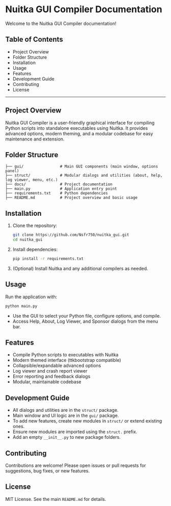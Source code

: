 # Nuitka GUI Compiler Documentation

Welcome to the Nuitka GUI Compiler documentation!

## Table of Contents
- Project Overview
- Folder Structure
- Installation
- Usage
- Features
- Development Guide
- Contributing
- License

---

## Project Overview
Nuitka GUI Compiler is a user-friendly graphical interface for compiling Python scripts into standalone executables using Nuitka. It provides advanced options, modern theming, and a modular codebase for easy maintenance and extension.

## Folder Structure
```
├── gui/                # Main GUI components (main window, options panel)
├── struct/             # Modular dialogs and utilities (about, help, log viewer, menu, etc.)
├── docs/               # Project documentation
├── main.py             # Application entry point
├── requirements.txt    # Python dependencies
├── README.md           # Project overview and basic usage
```

## Installation
1. Clone the repository:
   ```sh
   git clone https://github.com/Nsfr750/nuitka_gui.git
   cd nuitka_gui
   ```
2. Install dependencies:
   ```sh
   pip install -r requirements.txt
   ```
3. (Optional) Install Nuitka and any additional compilers as needed.

## Usage
Run the application with:
```sh
python main.py
```
- Use the GUI to select your Python file, configure options, and compile.
- Access Help, About, Log Viewer, and Sponsor dialogs from the menu bar.

## Features
- Compile Python scripts to executables with Nuitka
- Modern themed interface (ttkbootstrap compatible)
- Collapsible/expandable advanced options
- Log viewer and crash report viewer
- Error reporting and feedback dialogs
- Modular, maintainable codebase

## Development Guide
- All dialogs and utilities are in the `struct/` package.
- Main window and UI logic are in the `gui/` package.
- To add new features, create new modules in `struct/` or extend existing ones.
- Ensure new modules are imported using the `struct.` prefix.
- Add an empty `__init__.py` to new package folders.

## Contributing
Contributions are welcome! Please open issues or pull requests for suggestions, bug fixes, or new features.

## License
MIT License. See the main `README.md` for details.

